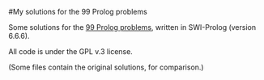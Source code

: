#My solutions for the 99 Prolog problems

Some solutions for the [99 Prolog problems](https://sites.google.com/site/prologsite/prolog-problems), written in SWI-Prolog (version 6.6.6).

All code is under the GPL v.3 license.

(Some files contain the original solutions, for comparison.)
